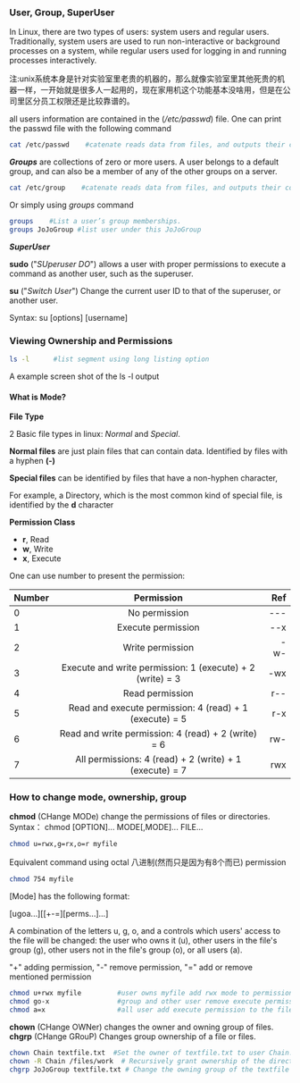 ### User, Group, SuperUser
In Linux, there are two types of users: system users and regular users. Traditionally, system users are used to run non-interactive or background processes on a system, while regular users used for logging in and running processes interactively.

注:unix系统本身是针对实验室里老贵的机器的，那么就像实验室里其他死贵的机器一样，一开始就是很多人一起用的，现在家用机这个功能基本没啥用，但是在公司里区分员工权限还是比较靠谱的。

all users information are contained in the (*/etc/passwd*) file. One can print the passwd file with the following command
```bash
cat /etc/passwd    #catenate reads data from files, and outputs their contents standard output
```


***Groups*** are collections of zero or more users. A user belongs to a default group, and can also be a member of any of the other groups on a server.

```bash
cat /etc/group    #catenate reads data from files, and outputs their contents standard output
```
Or simply using *groups* command
```sh
groups    #List a user’s group memberships.
groups JoJoGroup #list user under this JoJoGroup
```

***SuperUser***

**sudo** ("*SUperuser DO*") allows a user with proper permissions to execute a command as another user, such as the superuser.

**su** ("*Switch User*") Change the current user ID to that of the superuser, or another user.


Syntax:
su [options] [username]


### Viewing Ownership and Permissions

```sh
ls -l      #list segment using long listing option
```
A example screen shot of the ls -l output


#### What is Mode?

**File Type**

2 Basic file types in linux: *Normal* and *Special*.

**Normal files** are just plain files that can contain data.
Identified by files with a hyphen **(-)**

**Special files** can be identified by files that have a non-hyphen character,

For example, a Directory, which is the most common kind of special file, is identified by the **d** character



**Permission Class**

- **r**, Read
- **w**, Write
- **x**, Execute  


One can use number to present the permission:

| Number       | Permission           | Ref  |
| ------------- |:-------------:| -----:|
| 0      | No permission | --- |
| 1     | Execute permission     |  --x |
| 2 |Write permission    |   -w- |
| 3     |Execute and write permission: 1 (execute) + 2 (write) = 3 | -wx |
| 4     | Read permission    |  r-- |
| 5 |Read and execute permission: 4 (read) + 1 (execute) = 5    |   r-x |
| 6     | Read and write permission: 4 (read) + 2 (write) = 6   |  rw- |
| 7 |All permissions: 4 (read) + 2 (write) + 1 (execute) = 7   |   rwx |

### How to change mode, ownership, group

**chmod** (CHange MODe) change the permissions of files or directories.
Syntax：
chmod [OPTION]... MODE[,MODE]... FILE...

```sh
chmod u=rwx,g=rx,o=r myfile 
```
Equivalent command using octal 八进制(然而只是因为有8个而已) permission
```sh
chmod 754 myfile
```

[Mode] has the following format:

[ugoa...][[+-=][perms...]...]

A combination of the letters u, g, o, and a controls which users' access to the file will be changed: the user who owns it (u), other users in the file's group (g), other users not in the file's group (o), or all users (a).

"+" adding permission, "-" remove permission, "=" add or remove mentioned permission

```sh
chmod u+rwx myfile         #user owns myfile add rwx mode to permission
chmod go-x                 #group and other user remove execute permission
chmod a=x                  #all user add execute permission to the file 
```



**chown** (CHange OWNer)  changes the owner and owning group of files.
**chgrp** (CHange GRouP)  Changes group ownership of a file or files.

```sh
chown Chain textfile.txt  #Set the owner of textfile.txt to user Chain.
chown -R Chain /files/work  # Recursively grant ownership of the directory /files/work, and all files and subdirectories, to user Chain.
chgrp JoJoGroup textfile.txt # Change the owning group of the textfile to the group named JoJoGroup.
```

